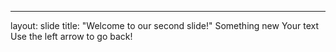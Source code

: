---
layout: slide
title: "Welcome to our second slide!"
Something new
Your text
Use the left arrow to go back!
